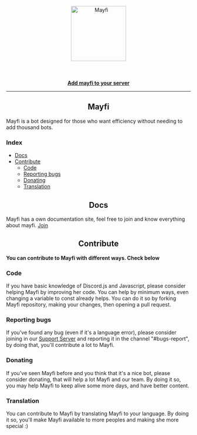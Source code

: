 
<div align="center">
  <img src="https://cdn.discordapp.com/avatars/673960641261994014/aed469a0d5ca3c7034e6e707be5e5527.png?size=2048" alt="Mayfi" width="150px;" class="mb-3 rounded-circle"><br><br>
  <br>
  <br>
  <strong><a href="https://discordapp.com/oauth2/authorize?client_id=673960641261994014&permissions=0&scope=bot">Add mayfi to your server</a></strong>
</div>

---

<h2 align="center">Mayfi</h2>

Mayfi is a bot designed for those who want efficiency without needing to add thousand bots. 

<h3>Index</h3>

- [Docs](#docs)
- [Contribute](#contribute)
  - [Code](#code)
  - [Reporting bugs](#reporting-bugs)
  - [Donating](#donating)
  - [Translation](#translation)

<h2 align="center">Docs</h2>

Mayfi has a own documentation site, feel free to join and know everything about mayfi. [Join](https://mayfi.gitbook.io/docs/)

<h2 align="center">Contribute</h2>

**You can contribute to Mayfi with different ways. Check below**

### Code

If you have basic knowledge of Discord.js and Javascript, please consider helping Mayfi by improving her code. You can help by minimum ways, even changing a variable to const already helps. You can do it so by forking Mayfi repository, making your changes, then opening a pull request.

### Reporting bugs

If you've found any bug (even if it's a language error), please consider joining in our [Support Server](https://discord.gg/tvN7cGJ) and reporting it in the channel "#bugs-report", by doing that, you'll contribute a lot to Mayfi.

### Donating

If you've seen Mayfi before and you think that it's a nice bot, please consider donating, that will help a lot Mayfi and our team. By doing it so, you may help Mayfi to keep alive some more days, and have better content.

### Translation

You can contribute to Mayfi by translating Mayfi to your language. By doing it so, you'll make Mayfi available to more peoples and making she more special :)
